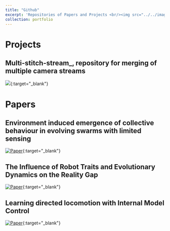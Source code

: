 ```yaml
---
title: "Github"
excerpt: 'Repositories of Papers and Projects <br/><img src="../../images/port_git.jpeg" alt="drawing" width="500"/>'
collection: portfolio
---
```


# Projects

Multi-stitch-stream_, repository for merging of multiple camera streams
-
[<img src="../../images/port_git.jpeg"/>](https://github.com/fudavd/EC_swarm){:target="_blank"}

# Papers

Environment induced emergence of collective behaviour in evolving swarms with limited sensing
-
[![Paper](https://img.youtube.com/vi/yhKFvpLa9iI/0.jpg)](https://github.com/fudavd/EC_swarm){:target="_blank"}

The Influence of Robot Traits and Evolutionary Dynamics on the Reality Gap
-
[![Paper](https://img.youtube.com/vi/spetUQIfPdM/0.jpg)](https://github.com/fudavd/revolve/tree/IEEE-TCDS_2021){:target="_blank"}

Learning directed locomotion with Internal Model Control
-
[![Paper](https://img.youtube.com/vi/TgC0gHII7mg/0.jpg)](https://github.com/fudavd/revolve/tree/learning){:target="_blank"}
